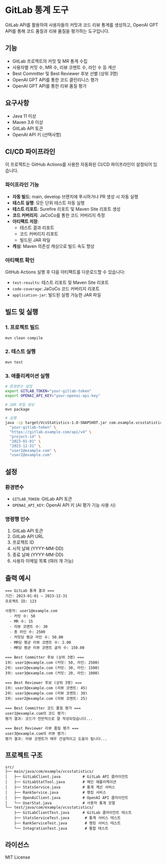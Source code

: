# GitLab 통계 도구

GitLab API를 활용하여 사용자들의 커밋과 코드 리뷰 통계를 생성하고, OpenAI GPT API를 통해 코드 품질과 리뷰 품질을 평가하는 도구입니다.

## 기능

- GitLab 프로젝트의 커밋 및 MR 통계 수집
- 사용자별 커밋 수, MR 수, 리뷰 코멘트 수, 라인 수 등 계산
- Best Committer 및 Best Reviewer 후보 선별 (상위 3명)
- OpenAI GPT API를 통한 코드 클린리니스 평가
- OpenAI GPT API를 통한 리뷰 품질 평가

## 요구사항

- Java 11 이상
- Maven 3.6 이상
- GitLab API 토큰
- OpenAI API 키 (선택사항)

## CI/CD 파이프라인

이 프로젝트는 GitHub Actions를 사용한 자동화된 CI/CD 파이프라인이 설정되어 있습니다.

### 파이프라인 기능

- **자동 빌드**: main, develop 브랜치에 푸시하거나 PR 생성 시 자동 실행
- **테스트 실행**: 모든 단위 테스트 자동 실행
- **테스트 리포트**: Surefire 리포트 및 Maven Site 리포트 생성
- **코드 커버리지**: JaCoCo를 통한 코드 커버리지 측정
- **아티팩트 저장**: 
  - 테스트 결과 리포트
  - 코드 커버리지 리포트
  - 빌드된 JAR 파일
- **캐싱**: Maven 의존성 캐싱으로 빌드 속도 향상

### 아티팩트 확인

GitHub Actions 실행 후 다음 아티팩트를 다운로드할 수 있습니다:
- `test-results`: 테스트 리포트 및 Maven Site 리포트
- `code-coverage`: JaCoCo 코드 커버리지 리포트
- `application-jar`: 빌드된 실행 가능한 JAR 파일

## 빌드 및 실행

### 1. 프로젝트 빌드

```bash
mvn clean compile
```

### 2. 테스트 실행

```bash
mvn test
```

### 3. 애플리케이션 실행

```bash
# 환경변수 설정
export GITLAB_TOKEN="your-gitlab-token"
export OPENAI_API_KEY="your-openai-api-key"

# JAR 파일 생성
mvn package

# 실행
java -cp target/VcsStatistics-1.0-SNAPSHOT.jar com.example.vcsstatistics.GitLabStatTool \
  "your-gitlab-token" \
  "https://gitlab.example.com/api/v4" \
  "project-id" \
  "2023-01-01" \
  "2023-12-31" \
  "user1@example.com" \
  "user2@example.com"
```

## 설정

### 환경변수

- `GITLAB_TOKEN`: GitLab API 토큰
- `OPENAI_API_KEY`: OpenAI API 키 (AI 평가 기능 사용 시)

### 명령행 인수

1. GitLab API 토큰
2. GitLab API URL
3. 프로젝트 ID
4. 시작 날짜 (YYYY-MM-DD)
5. 종료 날짜 (YYYY-MM-DD)
6. 사용자 이메일 목록 (여러 개 가능)

## 출력 예시

```
=== GitLab 통계 결과 ===
기간: 2023-01-01 ~ 2023-12-31
프로젝트 ID: 123

사용자: user1@example.com
  - 커밋 수: 50
  - MR 수: 15
  - 리뷰 코멘트 수: 30
  - 총 라인 수: 2500
  - 커밋당 평균 라인 수: 50.00
  - MR당 평균 리뷰 코멘트 수: 2.00
  - MR당 평균 리뷰 코멘트 글자 수: 150.00

=== Best Committer 후보 (상위 3명) ===
1위: user1@example.com (커밋: 50, 라인: 2500)
2위: user2@example.com (커밋: 30, 라인: 1500)
3위: user3@example.com (커밋: 20, 라인: 1000)

=== Best Reviewer 후보 (상위 3명) ===
1위: user3@example.com (리뷰 코멘트: 45)
2위: user1@example.com (리뷰 코멘트: 30)
3위: user2@example.com (리뷰 코멘트: 25)

=== Best Committer 코드 품질 평가 ===
user1@example.com의 코드 평가:
평가 결과: 코드가 전반적으로 잘 작성되었습니다...

=== Best Reviewer 리뷰 품질 평가 ===
user3@example.com의 리뷰 평가:
평가 결과: 리뷰 코멘트가 매우 건설적이고 도움이 됩니다...
```

## 프로젝트 구조

```
src/
├── main/java/com/example/vcsstatistics/
│   ├── GitLabClient.java          # GitLab API 클라이언트
│   ├── GitLabStatTool.java        # 메인 애플리케이션
│   ├── StatsService.java          # 통계 계산 서비스
│   ├── RankService.java           # 랭킹 서비스
│   ├── OpenAiClient.java          # OpenAI API 클라이언트
│   └── UserStat.java              # 사용자 통계 모델
└── test/java/com/example/vcsstatistics/
    ├── GitLabClientTest.java      # GitLab 클라이언트 테스트
    ├── StatsServiceTest.java       # 통계 서비스 테스트
    ├── RankServiceTest.java        # 랭킹 서비스 테스트
    └── IntegrationTest.java        # 통합 테스트
```

## 라이선스

MIT License